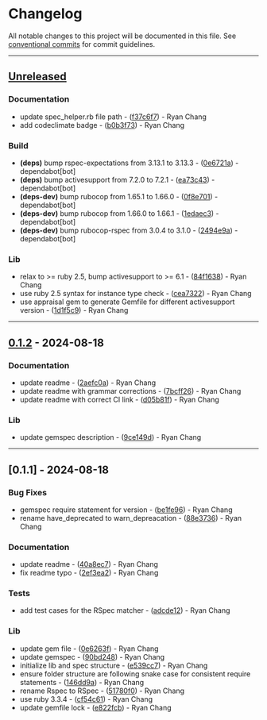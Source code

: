 # Changelog

All notable changes to this project will be documented in this file. See [conventional commits](https://www.conventionalcommits.org/) for commit guidelines.

---
## [Unreleased](https://github.com/ryancyq/mime_actor/tree/HEAD)

### Documentation

- update spec_helper.rb file path - ([f37c6f7](https://github.com/ryancyq/mime_actor/commit/f37c6f731d092f889e68168abbb0b32d8a79e5c2)) - Ryan Chang
- add codeclimate badge - ([b0b3f73](https://github.com/ryancyq/mime_actor/commit/b0b3f731d821b15aabca32e703d2cc014a7822f2)) - Ryan Chang

### Build

- **(deps)** bump rspec-expectations from 3.13.1 to 3.13.3 - ([0e6721a](https://github.com/ryancyq/mime_actor/commit/0e6721a4da0afd5f7d7be4e0d49515f0a0387304)) - dependabot[bot]
- **(deps)** bump activesupport from 7.2.0 to 7.2.1 - ([ea73c43](https://github.com/ryancyq/mime_actor/commit/ea73c4322a1d3285be36ea1781602e7c4bf821b3)) - dependabot[bot]
- **(deps-dev)** bump rubocop from 1.65.1 to 1.66.0 - ([0f8e701](https://github.com/ryancyq/mime_actor/commit/0f8e7015772d6056be67114bde212aebcde57a52)) - dependabot[bot]
- **(deps-dev)** bump rubocop from 1.66.0 to 1.66.1 - ([1edaec3](https://github.com/ryancyq/mime_actor/commit/1edaec33ae071df9eb37dd0a0b79ebef465a6ff1)) - dependabot[bot]
- **(deps-dev)** bump rubocop-rspec from 3.0.4 to 3.1.0 - ([2494e9a](https://github.com/ryancyq/mime_actor/commit/2494e9aa3788fd1b9e14dab31a4c1c6ef3101506)) - dependabot[bot]

### Lib

- relax to >= ruby 2.5, bump activesupport to >= 6.1 - ([84f1638](https://github.com/ryancyq/mime_actor/commit/84f16381e8c5c95bf3936e2567a857fb995d38a6)) - Ryan Chang
- use ruby 2.5 syntax for instance type check - ([cea7322](https://github.com/ryancyq/mime_actor/commit/cea73229a5d272df1e076a5f5fc31ba74d74b3b0)) - Ryan Chang
- use appraisal gem to generate Gemfile for different activesupport version - ([1d1f5c9](https://github.com/ryancyq/mime_actor/commit/1d1f5c98901220d2af71bd21b8942026807d4465)) - Ryan Chang

---
## [0.1.2](https://github.com/ryancyq/mime_actor/compare/v0.1.1..v0.1.2) - 2024-08-18

### Documentation

- update readme - ([2aefc0a](https://github.com/ryancyq/mime_actor/commit/2aefc0ac20d1e66386c50ea3af86578f7867c146)) - Ryan Chang
- update readme with grammar corrections - ([7bcff26](https://github.com/ryancyq/mime_actor/commit/7bcff264cef2ac7dd4ed525c3b237bf25d4d6ad4)) - Ryan Chang
- update readme with correct CI link - ([d05b81f](https://github.com/ryancyq/mime_actor/commit/d05b81fe85043a091f39f07cb12c0fcd803bc38d)) - Ryan Chang

### Lib

- update gemspec description - ([9ce149d](https://github.com/ryancyq/mime_actor/commit/9ce149d405f17803b2de5f05efe4a6a3c869159e)) - Ryan Chang

---
## [0.1.1] - 2024-08-18

### Bug Fixes

- gemspec require statement for version - ([be1fe96](https://github.com/ryancyq/mime_actor/commit/be1fe96f2639412e2199fd70283c7cdfa67fb0ef)) - Ryan Chang
- rename have_deprecated to warn_depreacation - ([88e3736](https://github.com/ryancyq/mime_actor/commit/88e37363c4060ff7aec84b408628356ba6a4ff3d)) - Ryan Chang

### Documentation

- update readme - ([40a8ec7](https://github.com/ryancyq/mime_actor/commit/40a8ec7812384edc8feb52086060ca985dd1139c)) - Ryan Chang
- fix readme typo - ([2ef3ea2](https://github.com/ryancyq/mime_actor/commit/2ef3ea239eb138be2b25d1721238d67dfaf2f981)) - Ryan Chang

### Tests

- add test cases for the RSpec matcher - ([adcde12](https://github.com/ryancyq/mime_actor/commit/adcde122e2fee76bea50d305d5b9504b65f460f4)) - Ryan Chang

### Lib

- update gem file - ([0e6263f](https://github.com/ryancyq/mime_actor/commit/0e6263f02d922ffd39039ea8ccb0bc1f579f73be)) - Ryan Chang
- update gemspec - ([90bd248](https://github.com/ryancyq/mime_actor/commit/90bd248bdb8f5a4dfa7d4cc7a9d6acdf554d2bf6)) - Ryan Chang
- initialize lib and spec structure - ([e539cc7](https://github.com/ryancyq/mime_actor/commit/e539cc7743028ad44447ee17625011aecf405c76)) - Ryan Chang
- ensure folder structure are following snake case for consistent require statements - ([146dd9a](https://github.com/ryancyq/mime_actor/commit/146dd9a27ddf4aa35fa89d7f2c10c458f6ba33fc)) - Ryan Chang
- rename Rspec to RSpec - ([51780f0](https://github.com/ryancyq/mime_actor/commit/51780f065a35358a01c16afd88a2b5478aefdc13)) - Ryan Chang
- use ruby 3.3.4 - ([cf54c61](https://github.com/ryancyq/mime_actor/commit/cf54c6128fd58361fdd300e41a9f11e27f13b021)) - Ryan Chang
- update gemfile lock - ([e822fcb](https://github.com/ryancyq/mime_actor/commit/e822fcb8c4088f44ec95c51e0746cbf631647f9a)) - Ryan Chang

<!-- generated by git-cliff -->
